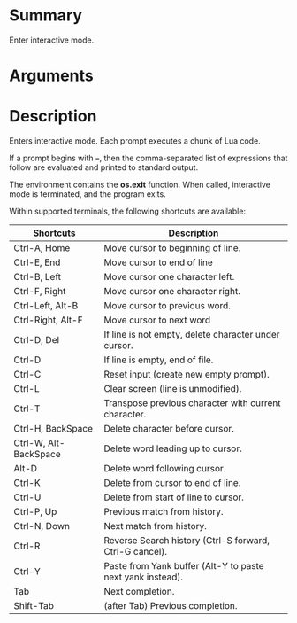 # Summary
Enter interactive mode.

# Arguments

# Description
Enters interactive mode. Each prompt executes a chunk of Lua code.

If a prompt begins with `=`, then the comma-separated list of expressions that
follow are evaluated and printed to standard output.

The environment contains the **os.exit** function. When called, interactive mode
is terminated, and the program exits.

Within supported terminals, the following shortcuts are available:

Shortcuts             | Description
----------------------|------------
Ctrl-A, Home          | Move cursor to beginning of line.
Ctrl-E, End           | Move cursor to end of line
Ctrl-B, Left          | Move cursor one character left.
Ctrl-F, Right         | Move cursor one character right.
Ctrl-Left, Alt-B      | Move cursor to previous word.
Ctrl-Right, Alt-F     | Move cursor to next word
Ctrl-D, Del           | If line is not empty, delete character under cursor.
Ctrl-D                | If line is empty, end of file.
Ctrl-C                | Reset input (create new empty prompt).
Ctrl-L                | Clear screen (line is unmodified).
Ctrl-T                | Transpose previous character with current character.
Ctrl-H, BackSpace     | Delete character before cursor.
Ctrl-W, Alt-BackSpace | Delete word leading up to cursor.
Alt-D                 | Delete word following cursor.
Ctrl-K                | Delete from cursor to end of line.
Ctrl-U                | Delete from start of line to cursor.
Ctrl-P, Up            | Previous match from history.
Ctrl-N, Down          | Next match from history.
Ctrl-R                | Reverse Search history (Ctrl-S forward, Ctrl-G cancel).
Ctrl-Y                | Paste from Yank buffer (Alt-Y to paste next yank instead).
Tab                   | Next completion.
Shift-Tab             | (after Tab) Previous completion.
